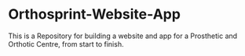 # Orthosprint-Website-App
This is a Repository for building a website and app for a Prosthetic and Orthotic Centre, from start to finish.
